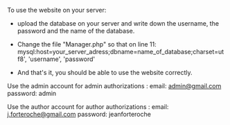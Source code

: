 To use the website on your server:
  - upload the database on your server and write down the username, the password and the name of the database.

  - Change the file "Manager.php" so that on line 11:
    mysql:host=your_server_adress;dbname=name_of_database;charset=utf8', 'username', 'password'

  - And that's it, you should be able to use the website correctly.

  Use the admin account for admin authorizations :
    email: admin@gmail.com
    password: admin

  Use the author account for author authorizations :
    email: j.forteroche@gmail.com
    password: jeanforteroche
